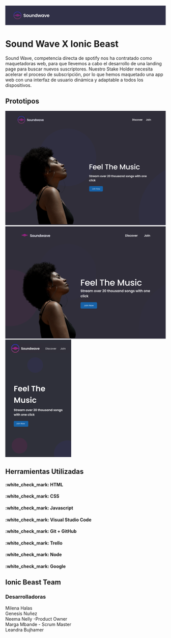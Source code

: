 ![Proyecto Sound Wave por Ionic Beast ](/src/assets/PortadaReadme.png)
# Sound Wave X Ionic Beast

Sound Wave, competencia directa de spotify nos ha contratado como maquetadoras web, para que llevemos a cabo el desarrollo de una landing page para buscar nuevos suscriptores. 
Nuestro Stake Holder necesita acelerar el proceso de subscripción, por lo que hemos maquetado una app web con una interfaz de usuario dinámica y adaptable a todos los dispositivos.

## Prototipos
![Desktop](/src/assets/Desktop.png)
![Tablet](/src/assets/Tablet.png)
![Movil](/src/assets/Mobile.png)

## Herramientas Utilizadas
 
 <h4 align="justify">
:white_check_mark: HTML 
</h4>
<h4 align="justify">
:white_check_mark: CSS
</h4>
<h4 align="justify">
:white_check_mark: Javascript 
</h4>
<h4 align="justify">
:white_check_mark: Visual Studio Code 
</h4>
<h4 align="Justify">
:white_check_mark: Git + GitHub 
</h4>
<h4 align="Justify">
:white_check_mark: Trello
</h4>
<h4 align="Justify">
:white_check_mark: Node
</h4>
<h4 align="Justify">
:white_check_mark: Google
</h4>


## Ionic Beast Team
### Desarrolladoras

Milena Halas \
Genesis Nuñez \
Neema Nelly -Product Owner \
Marga Mbande - Scrum Master \
Leandra Bujhamer 




  
   